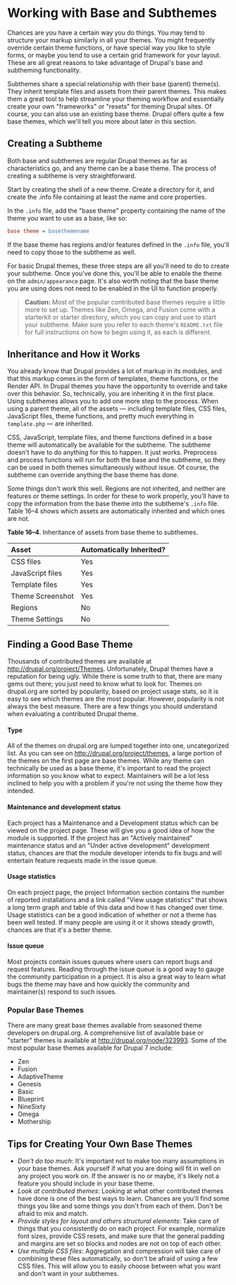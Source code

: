 # Working with Base and Subthemes

Chances are you have a certain way you do things. You may tend to structure your markup similarly in all your themes. You might frequently override certain theme functions, or have special way you like to style forms, or maybe you tend to use a certain grid framework for your layout. These are all great reasons to take advantage of Drupal's base and subtheming functionality.

Subthemes share a special relationship with their base (parent) theme(s). They inherit template files and assets from their parent themes. This makes them a great tool to help streamline your theming workflow and essentially create your own "frameworks" or "resets" for theming Drupal sites. Of course, you can also use an existing base theme. Drupal offers quite a few base themes, which we'll tell you more about later in this section.

## Creating a Subtheme

Both base and subthemes are regular Drupal themes as far as characteristics go, and any theme can be a base theme. The process of creating a subtheme is very straightforward.

Start by creating the shell of a new theme. Create a directory for it, and create the .info file containing at least the name and core properties.

In the `.info` file, add the "base theme" property containing the name of the theme you want to use as a base, like so:

```ini
base theme = basethemename
```

If the base theme has regions and/or features defined in the `.info` file, you'll need to copy those to the subtheme as well.

For basic Drupal themes, these three steps are all you'll need to do to create your subtheme. Once you've done this, you'll be able to enable the theme on the `admin/appearance` page. It's also worth noting that the base theme you are using does not need to be enabled in the UI to function properly.

<blockquote><b>Caution:</b> Most of the popular contributed base themes require a little more to set up. Themes like Zen, Omega, and Fusion come with a starterkit or starter directory, which you can copy and use to start your subtheme. Make sure you refer to each theme's <code>README.txt</code> file for full instructions on how to begin using it, as each is different.</blockquote>

## Inheritance and How it Works

You already know that Drupal provides a lot of markup in its modules, and that this markup comes in the form of templates, theme functions, or the Render API. In Drupal themes you have the opportunity to override and take over this behavior. So, technically, you are inheriting it in the first place. Using subthemes allows you to add one more step to the process. When using a parent theme, all of the assets — including template files, CSS files, JavaScript files, theme functions, and pretty much everything in `template.php` — are inherited.

CSS, JavaScript, template files, and theme functions defined in a base theme will automatically be available for the subtheme. The subtheme doesn't have to do anything for this to happen. It just works. Preprocess and process functions will run for both the base and the subtheme, so they can be used in both themes simultaneously without issue. Of course, the subtheme can override anything the base theme has done.

Some things don't work this well. Regions are not inherited, and neither are features or theme settings. In order for these to work properly, you'll have to copy the information from the base theme into the subtheme's `.info` file. Table 16–4 shows which assets are automatically inherited and which ones are not.

**Table 16–4**. Inheritance of assets from base theme to subthemes.

Asset | Automatically Inherited?
:---- | :-----------------------
CSS files | Yes
JavaScript files | Yes
Template files | Yes
Theme Screenshot | Yes
Regions | No
Theme Settings | No

## Finding a Good Base Theme

Thousands of contributed themes are available at http://drupal.org/project/Themes. Unfortunately, Drupal themes have a reputation for being ugly. While there is some truth to that, there are many gems out there; you just need to know what to look for. Themes on drupal.org are sorted by popularity, based on project usage stats, so it is easy to see which themes are the most popular. However, popularity is not always the best measure. There are a few things you should understand when evaluating a contributed Drupal theme.

#### Type

All of the themes on drupal.org are lumped together into one, uncategorized list. As you can see on http://drupal.org/project/themes, a large portion of the themes on the first page are base themes. While any theme can technically be used as a base theme, it's important to read the project information so you know what to expect. Maintainers will be a lot less inclined to help you with a problem if you're not using the theme how they intended.

#### Maintenance and development status

Each project has a Maintenance and a Development status which can be viewed on the project page. These will give you a good idea of how the module is supported. If the project has an "Actively maintained" maintenance status and an "Under active development" development status, chances are that the module developer intends to fix bugs and will entertain feature requests made in the issue queue.

#### Usage statistics

On each project page, the project Information section contains the number of reported installations and a link called "View usage statistics" that shows a long term graph and table of this data and how it has changed over time. Usage statistics can be a good indication of whether or not a theme has been well tested. If many people are using it or it shows steady growth, chances are that it's a better theme.

#### Issue queue

Most projects contain issues queues where users can report bugs and request features. Reading through the issue queue is a good way to gauge the community participation in a project. It is also a great way to learn what bugs the theme may have and how quickly the community and maintainer(s) respond to such issues.

### Popular Base Themes

There are many great base themes available from seasoned theme developers on drupal.org. A comprehensive list of available base or "starter" themes is available at http://drupal.org/node/323993. Some of the most popular base themes available for Drupal 7 include:

- Zen
- Fusion
- AdaptiveTheme
- Genesis
- Basic
- Blueprint
- NineSixty
- Omega
- Mothership


## Tips for Creating Your Own Base Themes

- *Don't do too much*: It's important not to make too many assumptions in your base themes. Ask yourself if what you are doing will fit in well on any project you work on. If the answer is no or maybe, it's likely not a feature you should include in your base theme.
- *Look at contributed themes*: Looking at what other contributed themes have done is one of the best ways to learn. Chances are you'll find some things you like and some things you don't from each of them. Don't be afraid to mix and match.
- *Provide styles for layout and others structural elements*: Take care of things that you consistently do on each project. For example, normalize font sizes, provide CSS resets, and make sure that the general padding and margins are set so blocks and nodes are not on top of each other.
- *Use multiple CSS files*: Aggregation and compression will take care of combining these files automatically, so don't be afraid of using a few CSS files. This will allow you to easily choose between what you want and don't want in your subthemes.
